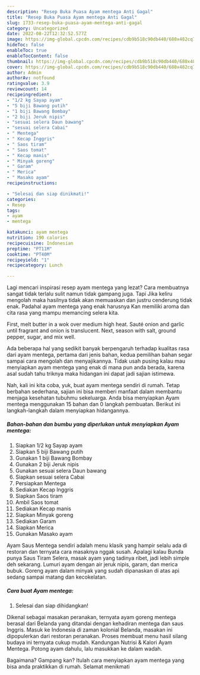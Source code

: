 ```yaml
---
description: "Resep Buka Puasa Ayam mentega Anti Gagal"
title: "Resep Buka Puasa Ayam mentega Anti Gagal"
slug: 1733-resep-buka-puasa-ayam-mentega-anti-gagal
category: Uncategorized
date: 2022-08-22T12:32:52.577Z
image: https://img-global.cpcdn.com/recipes/cdb9b518c90db440/680x482cq70/ayam-mentega-foto-resep-utama.jpg
hideToc: false
enableToc: true
enableTocContent: false
thumbnail: https://img-global.cpcdn.com/recipes/cdb9b518c90db440/680x482cq70/ayam-mentega-foto-resep-utama.jpg
cover: https://img-global.cpcdn.com/recipes/cdb9b518c90db440/680x482cq70/ayam-mentega-foto-resep-utama.jpg
author: Admin
authorAv: notfound
ratingvalue: 3.9
reviewcount: 14
recipeingredient:
- "1/2 kg Sayap ayam"
- "5 biji Bawang putih"
- "1 biji Bawang Bombay"
- "2 biji Jeruk nipis"
- "sesuai selera Daun bawang"
- "sesuai selera Cabai"
- " Mentega"
- " Kecap Inggris"
- " Saos tiram"
- " Saos tomat"
- " Kecap manis"
- " Minyak goreng"
- " Garam"
- " Merica"
- " Masako ayam"
recipeinstructions:

- "Selesai dan siap dinikmati!"
categories:
- Resep
tags:
- ayam
- mentega

katakunci: ayam mentega 
nutrition: 190 calories
recipecuisine: Indonesian
preptime: "PT11M"
cooktime: "PT40M"
recipeyield: "1"
recipecategory: Lunch

---
```



Lagi mencari inspirasi resep ayam mentega yang lezat? Cara membuatnya sangat tidak terlalu sulit namun tidak gampang juga. Tapi Jika keliru mengolah maka hasilnya tidak akan memuaskan dan justru cenderung tidak enak. Padahal ayam mentega yang enak harusnya Kan memiliki aroma dan cita rasa yang mampu memancing selera kita.


First, melt butter in a wok over medium high heat. Sauté onion and garlic until fragrant and onion is translucent. Next, season with salt, ground pepper, sugar, and mix well.

Ada beberapa hal yang sedikit banyak berpengaruh terhadap kualitas rasa dari ayam mentega, pertama dari jenis bahan, kedua pemilihan bahan segar sampai cara mengolah dan menyajikannya. Tidak usah pusing kalau mau menyiapkan ayam mentega yang enak di mana pun anda berada, karena asal sudah tahu triknya maka hidangan ini dapat jadi sajian istimewa.


Nah, kali ini kita coba, yuk, buat ayam mentega sendiri di rumah. Tetap berbahan sederhana, sajian ini bisa memberi manfaat dalam membantu menjaga kesehatan tubuhmu sekeluarga. Anda bisa menyiapkan Ayam mentega menggunakan 15 bahan dan 0 langkah pembuatan. Berikut ini langkah-langkah dalam menyiapkan hidangannya.

<!--inarticleads1-->

##### Bahan-bahan dan bumbu yang diperlukan untuk menyiapkan Ayam mentega:

1. Siapkan 1/2 kg Sayap ayam
1. Siapkan 5 biji Bawang putih
1. Gunakan 1 biji Bawang Bombay
1. Gunakan 2 biji Jeruk nipis
1. Gunakan sesuai selera Daun bawang
1. Siapkan sesuai selera Cabai
1. Persiapkan  Mentega
1. Sediakan  Kecap Inggris
1. Siapkan  Saos tiram
1. Ambil  Saos tomat
1. Sediakan  Kecap manis
1. Siapkan  Minyak goreng
1. Sediakan  Garam
1. Siapkan  Merica
1. Gunakan  Masako ayam


Ayam Saus Mentega sendiri adalah menu klasik yang hampir selalu ada di restoran dan ternyata cara masaknya nggak susah. Apalagi kalau Bunda punya Saus Tiram Selera, masak ayam yang tadinya ribet, jadi lebih simple deh sekarang. Lumuri ayam dengan air jeruk nipis, garam, dan merica bubuk. Goreng ayam dalam minyak yang sudah dipanaskan di atas api sedang sampai matang dan kecokelatan. 

<!--inarticleads2-->

##### Cara buat Ayam mentega:


1. Selesai dan siap dihidangkan!

Dikenal sebagai masakan peranakan, ternyata ayam goreng mentega berasal dari Belanda yang ditandai dengan kehadiran mentega dan saus Inggris. Masuk ke Indonesia di zaman kolonial Belanda, masakan ini dipopulerkan dari restoran peranakan. Proses membuat menu hasil silang budaya ini ternyata cukup mudah. Kandungan Nutrisi &amp; Kalori Ayam Mentega. Potong ayam dahulu, lalu masukkan ke dalam wadah. 

Bagaimana? Gampang kan? Itulah cara menyiapkan ayam mentega yang bisa anda praktikkan di rumah. Selamat menikmati
